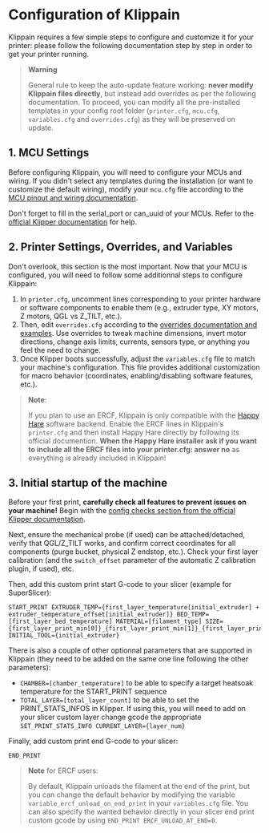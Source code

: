 # Configuration of Klippain

Klippain requires a few simple steps to configure and customize it for your printer: please follow the following documentation step by step in order to get your printer running.

  > **Warning**
  >
  > General rule to keep the auto-update feature working: **never modify Klippain files directly**, but instead add overrides as per the following documentation. To proceed, you can modify all the pre-installed templates in your config root folder (`printer.cfg`, `mcu.cfg`, `variables.cfg` and `overrides.cfg`) as they will be preserved on update.


## 1. MCU Settings

Before configuring Klippain, you will need to configure your MCUs and wiring. If you didn't select any templates during the installation (or want to customize the default wiring), modify your `mcu.cfg` file according to the [MCU pinout and wiring documentation](./pinout.md).

Don't forget to fill in the serial_port or can_uuid of your MCUs. Refer to the [official Klipper documentation](https://www.klipper3d.org/FAQ.html#wheres-my-serial-port) for help.


## 2. Printer Settings, Overrides, and Variables

Don't overlook, this section is the most important. Now that your MCU is configured, you will need to follow some additionnal steps to configure Klippain:
  1. In `printer.cfg`, uncomment lines corresponding to your printer hardware or software components to enable them (e.g., extruder type, XY motors, Z motors, QGL vs Z_TILT, etc.).
  1. Then, edit `overrides.cfg` according to the [overrides documentation and examples](./overrides.md). Use overrides to tweak machine dimensions, invert motor directions, change axis limits, currents, sensors type, or anything you feel the need to change.
  1. Once Klipper boots successfully, adjust the `variables.cfg` file to match your machine's configuration. This file provides additional customization for macro behavior (coordinates, enabling/disabling software features, etc.).

  > **Note**:
  >
  > If you plan to use an ERCF, Klippain is only compatible with the [Happy Hare](https://github.com/moggieuk/ERCF-Software-V3) software backend.
  > Enable the ERCF lines in Klippain's `printer.cfg` and then install Happy Hare directly by following its official documention. **When the Happy Hare installer ask if you want to include all the ERCF files into your printer.cfg: answer no** as everything is already included in Klippain!


## 3. Initial startup of the machine

Before your first print, **carefully check all features to prevent issues on your machine!** Begin with the [config checks section from the official Klipper documentation](https://www.klipper3d.org/Config_checks.html).

Next, ensure the mechanical probe (if used) can be attached/detached, verify that QGL/Z_TILT works, and confirm correct coordinates for all components (purge bucket, physical Z endstop, etc.). Check your first layer calibration (and the `switch_offset` parameter of the automatic Z calibration plugin, if used), etc.

Then, add this custom print start G-code to your slicer (example for SuperSlicer):  
```
START_PRINT EXTRUDER_TEMP={first_layer_temperature[initial_extruder] + extruder_temperature_offset[initial_extruder]} BED_TEMP=[first_layer_bed_temperature] MATERIAL=[filament_type] SIZE={first_layer_print_min[0]}_{first_layer_print_min[1]}_{first_layer_print_max[0]}_{first_layer_print_max[1]} INITIAL_TOOL={initial_extruder}
```

There is also a couple of other optionnal parameters that are supported in Klippain (they need to be added on the same one line following the other parameters):
  - `CHAMBER=[chamber_temperature]` to be able to specify a target heatsoak temperature for the START_PRINT sequence
  - `TOTAL_LAYER=[total_layer_count]` to be able to set the PRINT_STATS_INFOS in Klipper. If using this, you will need to add on your slicer custom layer change gcode the appropriate `SET_PRINT_STATS_INFO CURRENT_LAYER={layer_num}`

Finally, add custom print end G-code to your slicer:
```
END_PRINT
```

  > **Note** for ERCF users:
  >
  > By default, Klippain unloads the filament at the end of the print, but you can change the default behavior by modifying the variable `variable_ercf_unload_on_end_print` in your `variables.cfg` file.
  > You can also specify the wanted behavior directly in your slicer end print custom gcode by using `END_PRINT ERCF_UNLOAD_AT_END=0`.

